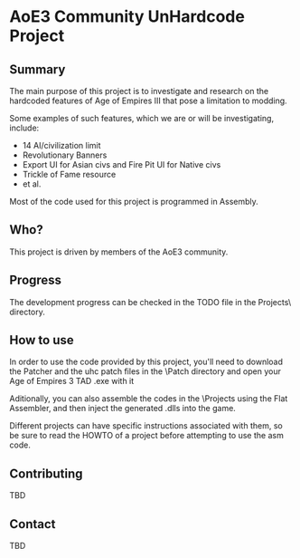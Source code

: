 # AoE3 Community UnHardcode Project

Summary
-------

The main purpose of this project is to investigate and research on the hardcoded features of Age of Empires III that pose a limitation to modding.

Some examples of such features, which we are or will be investigating, include:

* 14 AI/civilization limit
* Revolutionary Banners
* Export UI for Asian civs and Fire Pit UI for Native civs
* Trickle of Fame resource
* et al.

Most of the code used for this project is programmed in Assembly.


Who?
----

This project is driven by members of the AoE3 community.


Progress
--------

The development progress can be checked in the TODO file in the Projects\ directory.


How to use
----------

In order to use the code provided by this project, you'll need to download the Patcher and the uhc patch files in the \Patch directory and open your Age of Empires 3 TAD .exe with it

Aditionally, you can also assemble the codes in the \Projects using the Flat Assembler, and then inject the generated .dlls into the game.

Different projects can have specific instructions associated with them, so be sure to read the HOWTO of a project before attempting to use the asm code.


Contributing
-----------------

TBD


Contact
----------

TBD

